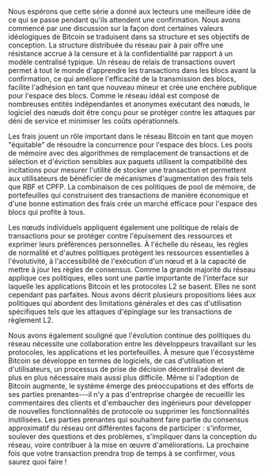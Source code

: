 Nous espérons que cette série a donné aux lecteurs une meilleure idée de ce qui se passe pendant qu'ils attendent une confirmation.
Nous avons commencé par une discussion sur la façon dont certaines valeurs idéologiques de Bitcoin se traduisent dans sa structure
et ses objectifs de conception. La structure distribuée du réseau pair à pair offre une résistance accrue à la censure et à la
confidentialité par rapport à un modèle centralisé typique. Un réseau de relais de transactions ouvert permet à tout le monde
d'apprendre les transactions dans les blocs avant la confirmation, ce qui améliore l'efficacité de la transmission des blocs,
facilite l'adhésion en tant que nouveau mineur et crée une enchère publique pour l'espace des blocs. Comme le réseau idéal est
composé de nombreuses entités indépendantes et anonymes exécutant des nœuds, le logiciel des nœuds doit être conçu pour se protéger
contre les attaques par déni de service et minimiser les coûts opérationnels.

Les frais jouent un rôle important dans le réseau Bitcoin en tant que moyen "équitable" de résoudre la concurrence pour l'espace
des blocs. Les pools de mémoire avec des algorithmes de remplacement de transactions et de sélection et d'éviction sensibles aux
paquets utilisent la compatibilité des incitations pour mesurer l'utilité de stocker une transaction et permettent aux utilisateurs
de bénéficier de mécanismes d'augmentation des frais tels que RBF et CPFP. La combinaison de ces politiques de pool de mémoire, de
portefeuilles qui construisent des transactions de manière économique et d'une bonne estimation des frais crée un marché efficace
pour l'espace des blocs qui profite à tous.

Les nœuds individuels appliquent également une politique de relais de transactions pour se protéger contre l'épuisement des
ressources et exprimer leurs préférences personnelles. À l'échelle du réseau, les règles de normalité et d'autres politiques
protègent les ressources essentielles à l'évolutivité, à l'accessibilité de l'exécution d'un nœud et à la capacité de mettre à jour
les règles de consensus. Comme la grande majorité du réseau applique ces politiques, elles sont une partie importante de l'interface
sur laquelle les applications Bitcoin et les protocoles L2 se basent. Elles ne sont cependant pas parfaites. Nous avons décrit
plusieurs propositions liées aux politiques qui abordent des limitations générales et des cas d'utilisation spécifiques tels que
les attaques d'épinglage sur les transactions de règlement L2.

Nous avons également souligné que l'évolution continue des politiques du réseau nécessite une collaboration entre les développeurs
travaillant sur les protocoles, les applications et les portefeuilles. À mesure que l'écosystème Bitcoin se développe en termes de
logiciels, de cas d'utilisation et d'utilisateurs, un processus de prise de décision décentralisé devient de plus en plus nécessaire
mais aussi plus difficile. Même si l'adoption de Bitcoin augmente, le système émerge des préoccupations et des efforts de ses
parties prenantes---il n'y a pas d'entreprise chargée de recueillir les commentaires des clients et d'embaucher des ingénieurs pour
développer de nouvelles fonctionnalités de protocole ou supprimer les fonctionnalités inutilisées. Les parties prenantes qui
souhaitent faire partie du consensus approximatif du réseau ont différentes façons de participer : s'informer, soulever des
questions et des problèmes, s'impliquer dans la conception du réseau, voire contribuer à la mise en œuvre d'améliorations.
La prochaine fois que votre transaction prendra trop de temps à se confirmer, vous saurez quoi faire !

[policy01]: /fr/newsletters/2023/05/17/#en-attente-de-confirmation-1--pourquoi-avons-nous-un-mempool-
[policy02]: /fr/newsletters/2023/05/24/#en-attente-de-confirmation-2--mesures-dincitation
[policy03]: /fr/newsletters/2023/05/31/#attente-de-la-confirmation-3--enchères-pour-lachat-dun-bloc-despace
[policy04]: /fr/newsletters/2023/06/07/#en-attente-de-confirmation-4--estimation-du-taux-de-frais
[policy05]: /fr/newsletters/2023/06/14/#en-attente-de-confirmation-5--politique-de-protection-des-ressources-des-nœuds
[policy06]: /fr/newsletters/2023/06/21/#en-attente-de-confirmation-6--cohérence-des-politiques
[policy07]: /fr/newsletters/2023/06/28/#en-attente-de-confirmation-7--ressources-du-réseau
[policy08]: /fr/newsletters/2023/07/05/#en-attente-de-confirmation-8--la-politique-comme-interface
[policy09]: /fr/newsletters/2023/07/12/#en-attente-de-confirmation-9--propositions-de-politique
